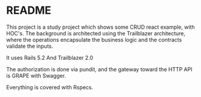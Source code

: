 # README

This project is a study project which shows some CRUD react example, with HOC's.
The background is architected using the Trailblazer architecture, where the operations encapsulate the business logic and the contracts validate the inputs.

It uses Rails 5.2
And Trailblazer 2.0

The authorization is done via pundit, and the gateway toward the HTTP API is GRAPE with Swagger.

Everything is covered with Rspecs.
